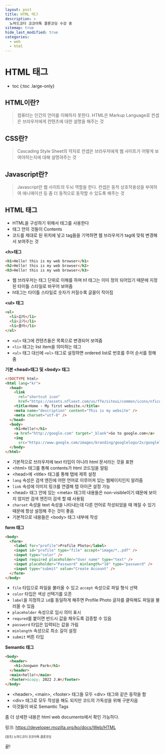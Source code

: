 ```yaml
---
layout: post
title: HTML 태그
description: >
  노마드코더 코코아톡 클론코딩 수강 중
sitemap: true
hide_last_modified: true
categories:
  - web
  - html
---
```


# HTML 태그

- toc
{:toc .large-only}

## HTML이란?

> 컴퓨터는 인간의 언어를 이해하지 못한다. HTML은 Markup Language로 컨셉은 브라우저에게 컨텐츠에 대한 설명을 해주는 것

## CSS란?

> Cascading Style Sheet의 약자로 컨셉은 브라우저에게 웹 사이트가 어떻게 보여야하는지에 대해 설명햐주는 것

## Javascript란?

> Javascript란 웹 사이트의 두뇌 역할을 한다. 컨셉은 동적 상호작용성을 부여하여 애니매이션 등 좀 더 동적으로 동작할 수 있도록 해주는 것

## HTML 태그

- HTML을 구성하기 위해서 태그를 사용한다
- 태그 안의 것들이 Contents
- 코드를 제대로 된 위치에 넣고 tag들을 기억하면 웹 브라우저가 tag에 맞춰 변경해서 보여주는 것

**\<h>태그**

```html
<h1>Hello! this is my web browser</h1>
<h2>Hello! this is my web browser</h2>
<h3>Hello! this is my web browser</h3>
```


- 웹 브라우저는 태그 단위로 이해를 하며 h1 태그는 이미 정의 되어있기 때문에 지정된 타이틀 스타일로 바꾸어 보여줌
- h태그는 타이틀 스타일로 숫자가 커질수록 글꼴이 작아짐

**\<ul> 태그**

```html
<ul>
  <li>김치</li>
  <li>고기</li>
  <li>콜라</li>
</ul>
```

- `<ul>` 태그에 컨텐츠들은 목록으로 변경되어 보여줌
- `<li>` 태그는 list item을 의미하는 태그
- `<ul>` 태그 대신에 `<ol>` 태그로 설정하면 ordered list로 번호를 주어 순서를 정해줌

**기본 \<head>태그 및 \<body> 태그**

```html
<!DOCTYPE html>
<html lang="kr">
  <head>
    <link
      rel="shortcut icon"
      href="https://assets.nflxext.com/us/ffe/siteui/common/icons/nficon2016.png" />
    <title>Home - My first website.</title>
    <meta name="description" content="This is my website" />
    <meta charset="utf-8" />
  </head>
  <body>
    <h1>Hello!</h1>
    <a href="http://google.com" target="_blank">Go to google.com</a>
    <img
      src="https://www.google.com/images/branding/googlelogo/2x/googlelogo_color_272x92dp.png" />
  </body>
</html>

```

- 기본적으로 브라우저에 text 타입이 아니라 html 문서라는 것을 표현
- \<html> 태그를 통해 contents가 html 코드임을 알림
- \<head>에 \<title> 태그를 통해 탭에 제목 설정
- `lang` 속성은 검색 엔진에 어떤 언어로 이루어져 있는 웹페이지인지 알려줌
- `link` 속성에 이미지 링크를 연결해 탭 아이콘 설정 가능
- \<head> 태그 안에 있는 \<meta> 태그의 내용들은 non-visible이기 떄문에 보이지 않지만 검색 엔진이 검색 할 떄 사용됨
- `charset` 속성을 text 속성을 나타내는데 다른 언어로 작성되었을 때 깨질 수 있기 때문에 항상 설정해 주는 것이 좋음
- 기본적으로 내용들은 \<body> 태그 내부에 작성

**form 태그**

```html
<body>
  <form>
    <label for="profile">Profile Photo</label>
    <input id="profile" type="file" accept="image/*,.pdf" />
    <input type="color" />
    <input required placeholder="User name" type="text" />
    <input placeholder="Password" minlength="10" type="password" />
    <input type="submit" value="Create Account" />
  </form>
</body>
```

- `file` 타입으로 파일을 불러올 수 있고 `accept` 속성으로 파일 형식 선택 
- `color` 타입은 색상 선택기를 오픈
- `label`을 지정하고 `id`를 동일하게 해주면 Profile Photo 글자를 클릭해도 파일을 불러올 수 있음
- `placeholder` 속성으로 임시 의미 표시
- `requred`를 붙이면 반드시 값을 채우도록 검증할 수 있음 
- `password` 타입은 입력되는 값을 가림
- `minlength` 속성으로 최소 길이 설정
- `submit` 버튼 타입

**Semantic 태그**

```html
<body>
  <header>
    <h1>Jongwon Park</h1>
  </header>
  <main>hello!</main>
  <footer>&copy; 2022 J.W</footer>
</body>
```

- \<header>, \<main>, \<footer> 태그들 모두 \<div> 태그와 같은 동작을 함
- \<div> 태그로 모두 작성을 해도 되지만 코드의 가독성을 위해 구분지음
- 이것들이 바로 Semantic Tags





좀 더 상세한 내용은 html web documents에서 확인 가능하다.

링크: https://developer.mozilla.org/ko/docs/Web/HTML

<span style="font-size:70%">[참조] 노마드코더 코코아톡 클론코딩

끝!
